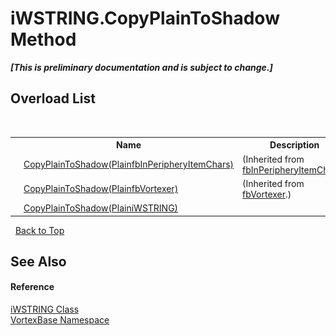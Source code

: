 # iWSTRING.CopyPlainToShadow Method 
 _**\[This is preliminary documentation and is subject to change.\]**_


## Overload List
&nbsp;<table><tr><th></th><th>Name</th><th>Description</th></tr><tr><td>![Public method](media/pubmethod.gif "Public method")</td><td><a href="M_VortexBase_fbInPeripheryItemChars_CopyPlainToShadow.md">CopyPlainToShadow(PlainfbInPeripheryItemChars)</a></td><td> (Inherited from <a href="T_VortexBase_fbInPeripheryItemChars.md">fbInPeripheryItemChars</a>.)</td></tr><tr><td>![Public method](media/pubmethod.gif "Public method")</td><td><a href="M_VortexBase_fbVortexer_CopyPlainToShadow.md">CopyPlainToShadow(PlainfbVortexer)</a></td><td> (Inherited from <a href="T_VortexBase_fbVortexer.md">fbVortexer</a>.)</td></tr><tr><td>![Public method](media/pubmethod.gif "Public method")</td><td><a href="M_VortexBase_iWSTRING_CopyPlainToShadow.md">CopyPlainToShadow(PlainiWSTRING)</a></td><td /></tr></table>&nbsp;
<a href="#iwstring.copyplaintoshadow-method">Back to Top</a>

## See Also


#### Reference
<a href="T_VortexBase_iWSTRING.md">iWSTRING Class</a><br /><a href="N_VortexBase.md">VortexBase Namespace</a><br />